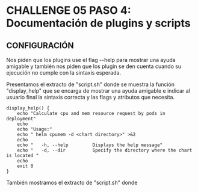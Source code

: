 # CHALLENGE 05  PASO 4: Documentación de plugins y scripts

## CONFIGURACIÓN

Nos piden que los plugins use el flag --help para mostrar una ayuda amigable y también nos piden que los plugin se den cuenta cuando su ejecución no cumple con la sintaxis esperada.

Presentamos el extracto de "script.sh" donde se muestra la función "display_help" que se encarga de mostrar una ayuda amigable e indicar al usuario final la sintaxis correcta y las flags y atributos que necesita.
```
display_help() {
    echo "Calculate cpu and mem resource request by pods in deployment"
    echo
    echo "Usage:"
    echo " helm cpumem -d <chart directory>" >&2
    echo
    echo "   -h, --help         Displays the help message"
    echo "   -d, --dir          Specify the directory where the chart is located "
    echo
    exit 0
}
```

También mostramos el extracto de "script.sh" donde 
